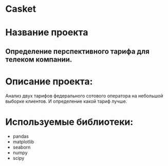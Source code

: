 # Casket
# Название проекта
## Определение перспективного тарифа для телеком компании.
# Описание проекта:
Анализ двух тарифов федерального сотового оператора на небольшой выборке клиентов. И определение какой тариф лучше.
# Используемые библиотеки:
- pandas
- matplotlib
- seaborn
- numpy
- scipy
